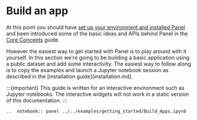 # Build an app

At this point you should have [set up your environment and installed Panel](installation.md) and been introduced some of the basic ideas and APIs behind Panel in the [Core Concepts](core_concepts.md) guide.

However the easiest way to get started with Panel is to play around with it yourself. In this section we're going to be building a basic application using a public dataset and add some interactivity. The easiest way to follow along is to copy the examples and launch a Jupyter notebook session as described in the [installation guide](installation.md].

:::{important}
This guide is written for an interactive environment such as Jupyter notebooks. The interactive widgets will not work in a static version of this documentation.
:::

```{eval-rst}
..  notebook:: panel ../../examples/getting_started/Build_Apps.ipynb
```
